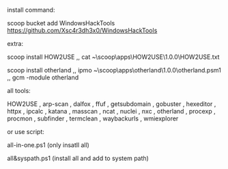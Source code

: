 install command:

scoop bucket add WindowsHackTools https://github.com/Xsc4r3dh3x0/WindowsHackTools

extra:

scoop install HOW2USE ,, cat ~\scoop\apps\HOW2USE\1.0.0\HOW2USE.txt

scoop install otherland ,, ipmo ~\scoop\apps\otherland\1.0.0\otherland.psm1 ,, gcm -module otherland

all tools:

HOW2USE , arp-scan , dalfox , ffuf , getsubdomain , gobuster , hexeditor , httpx , ipcalc , katana , masscan , ncat , nuclei , nxc , otherland , procexp , procmon , subfinder , termclean , waybackurls , wmiexplorer


or use script:

all-in-one.ps1    (only insatll all)

all&syspath.ps1   (install all and add to system path)


